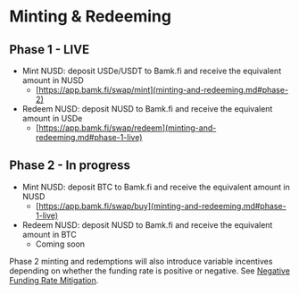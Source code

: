 # Minting & Redeeming

## Phase 1 - LIVE

* Mint NUSD: deposit USDe/USDT to Bamk.fi and receive the equivalent amount in NUSD
  * [https://app.bamk.fi/swap/mint](minting-and-redeeming.md#phase-2)
* Redeem NUSD: deposit NUSD to Bamk.fi and receive the equivalent amount in USDe&#x20;
  * [https://app.bamk.fi/swap/redeem](minting-and-redeeming.md#phase-1-live)

## Phase 2 - In progress

* Mint NUSD: deposit BTC to Bamk.fi and receive the equivalent amount in NUSD
  * [https://app.bamk.fi/swap/buy](minting-and-redeeming.md#phase-1-live)
* Redeem NUSD: deposit NUSD to Bamk.fi and receive the equivalent amount in BTC
  * Coming soon

Phase 2 minting and redemptions will also introduce variable incentives depending on whether the funding rate is positive or negative. See [Negative Funding Rate Mitigation](https://bamkfi.gitbook.io/bamkfi-docs/roadmap/negative-funding-rate-mitigation).

